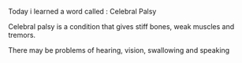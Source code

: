 Today i learned a word called : Celebral Palsy 





Celebral palsy is a condition that gives stiff bones, weak muscles and tremors.



There may be problems of hearing, vision, swallowing and speaking

